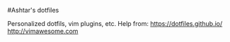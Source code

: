 #Ashtar's dotfiles

Personalized dotfils, vim plugins, etc.
Help from:
https://dotfiles.github.io/
http://vimawesome.com
